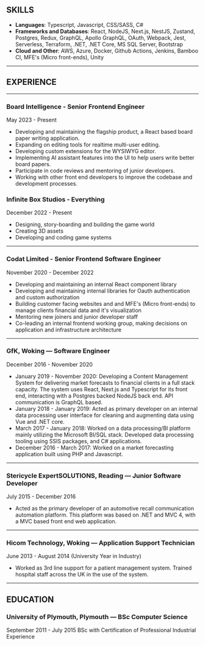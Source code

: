 ## SKILLS

- **Languages​**: Typescript, Javascript, CSS/SASS, C#
- **Frameworks and Databases**​: React, NodeJS, Next.js, NestJS, Zustand, Postgres, Redux, GraphQL, Apollo GraphQL, OAuth, Webpack, Jest, Serverless, Terraform, .NET, .NET Core, MS SQL Server, Bootstrap
- **Cloud and Other**​: AWS, Azure, Docker, Github Actions, Jenkins, Bamboo CI, MFE's (Micro front-ends), Unity

---

## EXPERIENCE

---

### **Board Intelligence** - Senior Frontend Engineer
May 2023 - Present

- Developing and maintaining the flagship product, a React based board paper writing application.
- Expanding on editing tools for realtime multi-user editing.
- Developing custom extensions for the WYSIWYG editor.
- Implementing AI assistant features into the UI to help users write better board papers.
- Participate in code reviews and mentoring of junior developers.
- Working with other front end developers to improve the codebase and development processes.

### **Infinite Box Studios** - Everything
December 2022 - Present

- Designing, story-boarding and building the game world
- Creating 3D assets
- Developing and coding game systems

---

### **Codat Limited** - Senior Frontend Software Engineer
November 2020 - December 2022

- Developing and maintaining an internal React component library
- Developing and maintaining internal libraries for Oauth authentication and custom authorization
- Building customer facing websites and and MFE's (Micro front-ends) to manage clients financial data and it's visualization
- Mentoring new joiners and junior developer staff
- Co-leading an internal frontend working group, making decisions on application and infrastructure architecture

---

### **GfK, Woking** ​— Software Engineer

December 2016 - November 2020
- January 2019 - November 2020: Developing a Content Management System for
delivering market forecasts to financial clients in a full stack
capacity. The system uses React, Next.js and Typescript for its front
end, interacting with a Postgres backed NodeJS back end. API
communication is GraphQL based.
- January 2018 - January 2019: Acted as primary developer on an internal
data processing user interface for cleaning and augmenting data using Vue
and .NET core.
- March 2017 - January 2018: Worked on a data processing/BI platform mainly
utilizing the Microsoft BI/SQL stack. Developed data processing tooling
using SSIS packages, and C# applications.
- December 2016 - March 2017: Worked on a market forecasting application
built using PHP and Javascript.

---

### **Stericycle ExpertSOLUTIONS**, Reading ​— Junior Software Developer

July 2015 - December 2016
- Acted as the primary developer of an automotive recall communication
automation platform. This platform was based on .NET and MVC 4, with a
MVC based front end web application.

---

### **Hicom Technology, Woking** ​— Application Support Technician

June 2013 - August 2014 (University Year in Industry)
- Worked as 3rd line support for a patient management system. Trained
hospital staff across the UK in the use of the system.

---

## EDUCATION

### **University of Plymouth, Plymouth** ​— BSc Computer Science

September 2011 - July 2015 ​BSc with Certification of Professional Industrial
Experience


